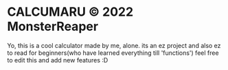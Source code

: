 # CALCUMARU © 2022 MonsterReaper 
Yo, this is a cool calculator made by me, alone.
its an ez project and also ez to read for beginners(who have learned everything till 'functions')
feel free to edit this and add new features :D
